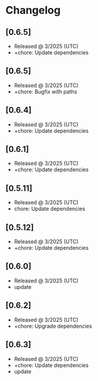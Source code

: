 # Changelog

## [0.6.5]

- Released @ 3/2025 (UTC)
- +chore: Update dependencies

## [0.6.5]

- Released @ 3/2025 (UTC)
- +chore: Bugfix with paths

## [0.6.4]

- Released @ 3/2025 (UTC)
- +chore: Update dependencies

## [0.6.1]

- Released @ 3/2025 (UTC)
- +chore: Update dependencies

## [0.5.11]

- Released @ 3/2025 (UTC)
- chore: Update dependencies

## [0.5.12]

- Released @ 3/2025 (UTC)
- +chore: Update dependencies

## [0.6.0]

- Released @ 3/2025 (UTC)
- update

## [0.6.2]

- Released @ 3/2025 (UTC)
- +chore: Upgrade dependencies

## [0.6.3]

- Released @ 3/2025 (UTC)
- +chore: Update dependencies
- update
